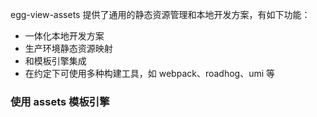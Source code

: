 egg-view-assets 提供了通用的静态资源管理和本地开发方案，有如下功能：

- 一体化本地开发方案
- 生产环境静态资源映射
- 和模板引擎集成
- 在约定下可使用多种构建工具，如 webpack、roadhog、umi 等

### 使用 assets 模板引擎
